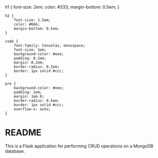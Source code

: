   h1 {
		font-size: 2em;
		color: #333;
		margin-bottom: 0.5em;
	}

	h2 {
		font-size: 1.5em;
		color: #666;
		margin-bottom: 0.5em;
	}

	code {
		font-family: Consolas, monospace;
		font-size: 1em;
		background-color: #eee;
		padding: 0.2em;
		margin: 0.2em;
		border-radius: 0.2em;
		border: 1px solid #ccc;
	}

	pre {
		background-color: #eee;
		padding: 1em;
		margin: 1em 0;
		border-radius: 0.5em;
		border: 1px solid #ccc;
		overflow-x: auto;
	}
</style>
<h1>README</h1>
	<p>This is a Flask application for performing CRUD operations on a MongoDB database.</p>
